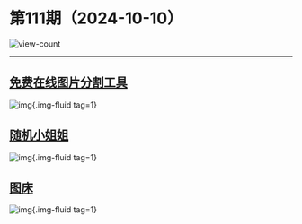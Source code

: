 # 第111期（2024-10-10）

![view-count](https://count.getloli.com/@xiaoxuan6-weekly-20241010)

---
## [免费在线图片分割工具](https://imagesplitter.vip/zh)
![img](https://ghfast.top/https://raw.githubusercontent.com/xiaoxuan6/weekly/main/docs/static/images/2024-10-10/1728558609.png){.img-fluid tag=1}

## [随机小姐姐](https://li2345.com/xjj)
![img](https://ghfast.top/https://raw.githubusercontent.com/xiaoxuan6/weekly/main/docs/static/images/2024-10-10/1728558808.png){.img-fluid tag=1}

## [图床](https://xxx.zzz.xxx)
![img](https://ghfast.top/https://raw.githubusercontent.com/xiaoxuan6/weekly/main/docs/static/images/2024-10-10/1728558990.png){.img-fluid tag=1}
